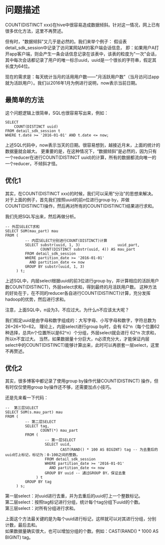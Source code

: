 # 问题描述
COUNT(DISTINCT xxx)在hive中很容易造成数据倾斜。针对这一情况，网上已有很多优化方法，这里不再赘述。

但有时，"数据倾斜"又几乎是必然的。我们来举个例子：
假设表detail_sdk_session中记录了访问某网站M的客户端会话信息，
即：如果用户A打开app客户端，则会产生一条会话信息记录在该表中，该表的粒度为"一次"会话，其中每次会话都记录了用户的唯一标示uuid，uuid是一个很长的字符串，假定其长度为64位。

现在的需求是：每天统计当月的活用用户数——"月活跃用户数"（当月访问过app就为活跃用户）。我们以2016年1月为例进行说明，now表示当前日期。

## 最简单的方法
这个问题逻辑上很简单，SQL也很容易写出来，例如：
```hql
SELECT
    COUNT(DISTINCT uuid)
FROM detail_sdk_session t
WHERE t.date >= '2016-01-01' AND t.date <= now;
```
上述SQL代码中，now表示当天的日期。很容易想到，越接近月末，上面的统计的数据量就会越大。
更重要的是，在这种情况下，“数据倾斜”是必然的，因为只有一个reducer在进行COUNT(DISTINCT uuid)的计算，所有的数据都流向唯一的一个reducer，不倾斜才怪。

## 优化1
其实，在COUNT(DISTINCT xxx)的时候，我们可以采用"分治"的思想来解决。
对于上面的例子，首先我们按照uuid的前n位进行group by，并做COUNT(DISTINCT)操作，然后再对所有的COUNT(DISTINCT)结果进行求和。

我们先把SQL写出来，然后再做分析。
```hql
-- 外层SELECT求和
SELECT SUM(mau_part) mau
FROM (
         -- 内层SELECT分别进行COUNT(DISTINCT)计算
         SELECT substr(uuid, 1, 3)                 uuid_part,
                COUNT(DISTINCT substr(uuid, 4)) AS mau_part
         FROM detail_sdk_session
         WHERE partition_date >= '2016-01-01'
           AND partition_date <= now
         GROUP BY substr(uuid, 1, 3)
     ) t;
```
上述SQL中，内层select根据uuid的前3位进行group by，并计算相应的活跃用户数COUNT(DISTINCT)，外层select求和，得到最终的月活跃用户数。
这种方法的好处在于，在不同的reducer各自进行COUNT(DISTINCT)计算，充分发挥hadoop的优势，然后进行求和。

注意，上面SQL中，n设为3，不应过大。为什么n不应该太大呢？

我们假定uuid是由字母和数字组成的：大写字母、小写字母和数字，字符总数为26+26+10=62。
理论上，内层select进行group by时，会有 62^n（每个位置62种选择，总共n个位置所以是62^n）个分组，外层select就会进行 62^n 次求和，所以n不宜过大。
当然，如果数据量十分巨大，n必须充分大，才能保证内层select中的COUNT(DISTINCT)能够计算出来，此时可以再嵌套一层select，这里不再赘述。

## 优化2
其实，很多博客中都记录了使用group by操作代替COUNT(DISTINCT) 操作，但有时仅仅使用group by操作还不够，还需要加点小技巧。

还是先来看一下代码：
```hql
--  第三层SELECT
SELECT SUM(s.mau_part) mau
FROM (
         -- 第二层SELECT
         SELECT tag,
                COUNT(*) mau_part
         FROM (
                  -- 第一层SELECT
                  SELECT uuid,
                         CAST(RAND() * 100 AS BIGINT) tag -- 为去重后的uuid打上标记，标记为：0-100之间的整数。
                  FROM detail_sdk_session
                  WHERE partition_date >= '2016-01-01'
                    AND partition_date <= now
                  GROUP BY uuid -- 通过GROUP BY，保证去重
              ) t
         GROUP BY tag
     ) s;
```
第一层select：对uuid进行去重，并为去重后的uuid打上一个整数标记。  
第二层select：按照tag标记进行分组，统计每个tag分组下uuid的个数。  
第三层select：对所有分组进行求和。

上面这个方法最关键的是为每个uuid进行标记，这样就可以对其进行分组，分别计数，最后去和。  
如果数据量确实很大，也可以增加分组的个数。例如：CAST(RAND() * 1000 AS BIGINT) tag。